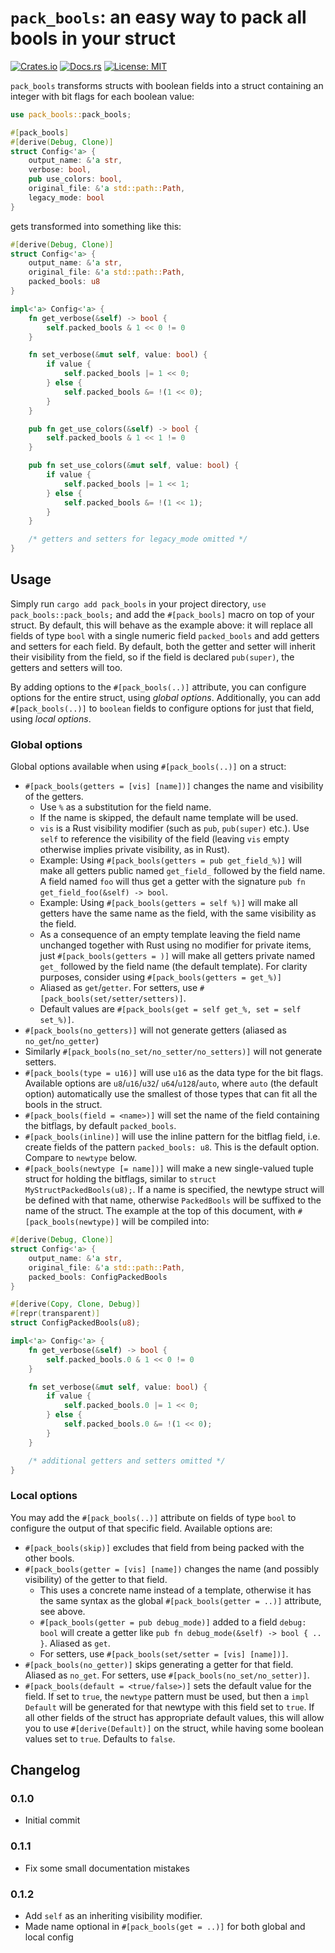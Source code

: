 # `pack_bools`: an easy way to pack all bools in your struct

[![Crates.io](https://img.shields.io/crates/v/pack_bools.svg)](https://crates.io/crates/pack_bools)
[![Docs.rs](https://docs.rs/pack_bools/badge.svg)](https://docs.rs/pack_bools)
[![License: MIT](https://img.shields.io/badge/License-MIT-yellow.svg)](https://opensource.org/licenses/MIT)

`pack_bools` transforms structs with boolean fields into a struct containing an integer with bit flags for each boolean
value:

```rust
use pack_bools::pack_bools;

#[pack_bools]
#[derive(Debug, Clone)]
struct Config<'a> {
    output_name: &'a str,
    verbose: bool,
    pub use_colors: bool,
    original_file: &'a std::path::Path,
    legacy_mode: bool
}
```

gets transformed into something like this:

```rust
#[derive(Debug, Clone)]
struct Config<'a> {
    output_name: &'a str,
    original_file: &'a std::path::Path,
    packed_bools: u8
}

impl<'a> Config<'a> {
    fn get_verbose(&self) -> bool {
        self.packed_bools & 1 << 0 != 0
    }

    fn set_verbose(&mut self, value: bool) {
        if value {
            self.packed_bools |= 1 << 0;
        } else {
            self.packed_bools &= !(1 << 0);
        }
    }

    pub fn get_use_colors(&self) -> bool {
        self.packed_bools & 1 << 1 != 0
    }

    pub fn set_use_colors(&mut self, value: bool) {
        if value {
            self.packed_bools |= 1 << 1;
        } else {
            self.packed_bools &= !(1 << 1);
        }
    }

    /* getters and setters for legacy_mode omitted */
}
```

## Usage

Simply run `cargo add pack_bools` in your project directory, `use pack_bools::pack_bools;` and add the `#[pack_bools]`
macro on top of your struct. By default, this will behave as the example above: it will replace all fields of type
`bool` with a single numeric field `packed_bools` and add getters and setters for each field. By default, both the
getter and setter will inherit their visibility from the field, so if the field is declared `pub(super)`, the getters
and setters will too.

By adding options to the `#[pack_bools(..)]` attribute, you can configure options for the entire struct, using
*global options*. Additionally, you can add `#[pack_bools(..)]` to `boolean` fields to configure options for just that
field, using *local options*.

### Global options

Global options available when using `#[pack_bools(..)]` on a struct:

* `#[pack_bools(getters = [vis] [name])]` changes the name and visibility of the getters.
    * Use `%` as a substitution for the field name.
    * If the name is skipped, the default name template will be used.
    * `vis` is a Rust visibility modifier (such as `pub`, `pub(super)` etc.). Use `self` to reference the visibility of
      the field (leaving `vis` empty otherwise implies private visibility, as in Rust).
    * Example: Using `#[pack_bools(getters = pub get_field_%)]` will make all getters public named
      `get_field_` followed by the field name. A field named `foo` will thus get a getter with the signature
      `pub fn get_field_foo(&self) -> bool`.
    * Example: Using `#[pack_bools(getters = self %)]` will make all getters have the same name as the field, with the
      same visibility as the field.
    * As a consequence of an empty template leaving the field name unchanged together with Rust using no modifier for
      private items, just `#[pack_bools(getters = )]` will make all getters private named `get_` followed by the field
      name (the default template). For clarity purposes, consider using `#[pack_bools(getters = get_%)]`
    * Aliased as `get`/`getter`. For setters, use `#[pack_bools(set/setter/setters)]`.
    * Default values are `#[pack_bools(get = self get_%, set = self set_%)]`.
* `#[pack_bools(no_getters)]` will not generate getters (aliased as `no_get`/`no_getter`)
* Similarly `#[pack_bools(no_set/no_setter/no_setters)]` will not generate setters.
* `#[pack_bools(type = u16)]` will use `u16` as the data type for the bit flags. Available options are `u8`/`u16`/`u32`/
  `u64`/`u128`/`auto`, where `auto` (the default option) automatically use the smallest of those types that can fit all
  the bools in the struct.
* `#[pack_bools(field = <name>)]` will set the name of the field containing the bitflags, by default `packed_bools`.
* `#[pack_bools(inline)]` will use the inline pattern for the bitflag field, i.e. create fields of the pattern
  `packed_bools: u8`. This is the default option. Compare to `newtype` below.
* `#[pack_bools(newtype [= name])]` will make a new single-valued tuple struct for holding the bitflags, similar to
  `struct MyStructPackedBools(u8);`. If a name is specified, the newtype struct will be defined with that name,
  otherwise `PackedBools` will be suffixed to the name of the struct. The example at the top of this document,
  with `#[pack_bools(newtype)]` will be compiled into:

```rust
#[derive(Debug, Clone)]
struct Config<'a> {
    output_name: &'a str,
    original_file: &'a std::path::Path,
    packed_bools: ConfigPackedBools
}

#[derive(Copy, Clone, Debug)]
#[repr(transparent)]
struct ConfigPackedBools(u8);

impl<'a> Config<'a> {
    fn get_verbose(&self) -> bool {
        self.packed_bools.0 & 1 << 0 != 0
    }

    fn set_verbose(&mut self, value: bool) {
        if value {
            self.packed_bools.0 |= 1 << 0;
        } else {
            self.packed_bools.0 &= !(1 << 0);
        }
    }

    /* additional getters and setters omitted */
}
```

### Local options

You may add the `#[pack_bools(..)]` attribute on fields of type `bool` to configure the output of that specific field.
Available options are:

* `#[pack_bools(skip)]` excludes that field from being packed with the other bools.
* `#[pack_bools(getter = [vis] [name])` changes the name (and possibly visibility) of the getter to that field.
    * This uses a concrete name instead of a template, otherwise it has the same syntax as the global
      `#[pack_bools(getter = ..)]` attribute, see above.
    * `#[pack_bools(getter = pub debug_mode)]` added to a field `debug: bool` will create a getter like
      `pub fn debug_mode(&self) -> bool { .. }`. Aliased as `get`.
    * For setters, use `#[pack_bools(set/setter = [vis] [name])]`.
* `#[pack_bools(no_getter)]` skips generating a getter for that field. Aliased as `no_get`. For setters, use
  `#[pack_bools(no_set/no_setter)]`.
* `#[pack_bools(default = <true/false>)]` sets the default value for the field. If set to `true`, the `newtype` pattern
  must be used, but then a `impl Default` will be generated for that newtype with this field set to `true`. If all other
  fields of the struct has appropriate default values, this will allow you to use `#[derive(Default)]` on the struct,
  while having some boolean values set to `true`. Defaults to `false`.

## Changelog

### 0.1.0

* Initial commit

### 0.1.1

* Fix some small documentation mistakes

### 0.1.2

* Add `self` as an inheriting visibility modifier.
* Made name optional in `#[pack_bools(get = ..)]` for both global and local config
